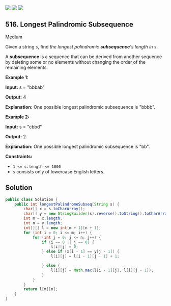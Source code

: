 [![](https://img.shields.io/github/stars/javadev/LeetCode-in-Java?label=Stars&style=flat-square)](https://github.com/javadev/LeetCode-in-Java)
[![](https://img.shields.io/github/forks/javadev/LeetCode-in-Java?label=Fork%20me%20on%20GitHub%20&style=flat-square)](https://github.com/javadev/LeetCode-in-Java/fork)
[![](https://img.shields.io/badge/-LeetCode%20in%20Kotlin-blue?style=flat-square)](https://github.com/javadev/LeetCode-in-Kotlin)

## 516\. Longest Palindromic Subsequence

Medium

Given a string `s`, find _the longest palindromic **subsequence**'s length in_ `s`.

A **subsequence** is a sequence that can be derived from another sequence by deleting some or no elements without changing the order of the remaining elements.

**Example 1:**

**Input:** s = "bbbab"

**Output:** 4

**Explanation:** One possible longest palindromic subsequence is "bbbb".

**Example 2:**

**Input:** s = "cbbd"

**Output:** 2

**Explanation:** One possible longest palindromic subsequence is "bb".

**Constraints:**

*   `1 <= s.length <= 1000`
*   `s` consists only of lowercase English letters.

## Solution

```java
public class Solution {
    public int longestPalindromeSubseq(String s) {
        char[] x = s.toCharArray();
        char[] y = new StringBuilder(s).reverse().toString().toCharArray();
        int m = x.length;
        int n = y.length;
        int[][] l = new int[m + 1][n + 1];
        for (int i = 0; i <= m; i++) {
            for (int j = 0; j <= n; j++) {
                if (i == 0 || j == 0) {
                    l[i][j] = 0;
                } else if (x[i - 1] == y[j - 1]) {
                    l[i][j] = l[i - 1][j - 1] + 1;

                } else {
                    l[i][j] = Math.max(l[i - 1][j], l[i][j - 1]);
                }
            }
        }
        return l[m][n];
    }
}
```